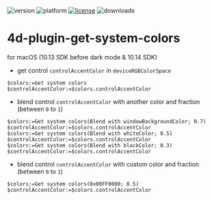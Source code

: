 ![version](https://img.shields.io/badge/version-19%2B-5682DF)
![platform](https://img.shields.io/static/v1?label=platform&message=mac-intel%20|%20mac-arm&color=blue)
[![license](https://img.shields.io/github/license/miyako/4d-plugin-get-system-colors)](LICENSE)
![downloads](https://img.shields.io/github/downloads/miyako/4d-plugin-get-system-colors/total)

# 4d-plugin-get-system-colors
for macOS (10.13 SDK before dark mode & 10.14 SDK)

* get control `controlAccentColor` in `deviceRGBColorSpace` 

```4d
$colors:=Get system colors
$controlAccentColor:=$colors.controlAccentColor
```

* blend control `controlAccentColor` with another color and fraction (between `0` to `1`)

```4d
$colors:=Get system colors(Blend with windowBackgroundColor; 0.7)
$controlAccentColor:=$colors.controlAccentColor
$colors:=Get system colors(Blend with whiteColor; 0.5)
$controlAccentColor:=$colors.controlAccentColor
$colors:=Get system colors(Blend with blackColor; 0.3)
$controlAccentColor:=$colors.controlAccentColor
```

* blend control `controlAccentColor` with custom color and fraction (between `0` to `1`)

```4d
$colors:=Get system colors(0x00FF0000; 0.5)
$controlAccentColor:=$colors.controlAccentColor
```
